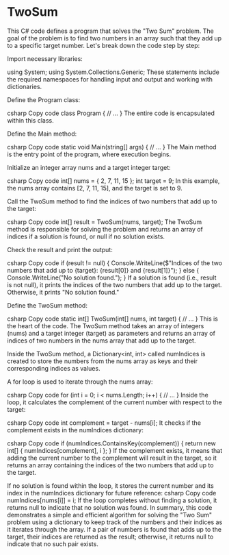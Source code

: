 # TwoSum

This C# code defines a program that solves the "Two Sum" problem. The goal of the problem is to find two numbers in an array such that they add up to a specific target number. Let's break down the code step by step:

Import necessary libraries:

using System;
using System.Collections.Generic;
These statements include the required namespaces for handling input and output and working with dictionaries.

Define the Program class:

csharp
Copy code
class Program
{
    // ...
}
The entire code is encapsulated within this class.

Define the Main method:

csharp
Copy code
static void Main(string[] args)
{
    // ...
}
The Main method is the entry point of the program, where execution begins.

Initialize an integer array nums and a target integer target:

csharp
Copy code
int[] nums = { 2, 7, 11, 15 };
int target = 9;
In this example, the nums array contains [2, 7, 11, 15], and the target is set to 9.

Call the TwoSum method to find the indices of two numbers that add up to the target:

csharp
Copy code
int[] result = TwoSum(nums, target);
The TwoSum method is responsible for solving the problem and returns an array of indices if a solution is found, or null if no solution exists.

Check the result and print the output:

csharp
Copy code
if (result != null)
{
    Console.WriteLine($"Indices of the two numbers that add up to {target}: {result[0]} and {result[1]}");
}
else
{
    Console.WriteLine("No solution found.");
}
If a solution is found (i.e., result is not null), it prints the indices of the two numbers that add up to the target. Otherwise, it prints "No solution found."

Define the TwoSum method:

csharp
Copy code
static int[] TwoSum(int[] nums, int target)
{
    // ...
}
This is the heart of the code. The TwoSum method takes an array of integers (nums) and a target integer (target) as parameters and returns an array of indices of two numbers in the nums array that add up to the target.

Inside the TwoSum method, a Dictionary<int, int> called numIndices is created to store the numbers from the nums array as keys and their corresponding indices as values.

A for loop is used to iterate through the nums array:

csharp
Copy code
for (int i = 0; i < nums.Length; i++)
{
    // ...
}
Inside the loop, it calculates the complement of the current number with respect to the target:

csharp
Copy code
int complement = target - nums[i];
It checks if the complement exists in the numIndices dictionary:

csharp
Copy code
if (numIndices.ContainsKey(complement))
{
    return new int[] { numIndices[complement], i };
}
If the complement exists, it means that adding the current number to the complement will result in the target, so it returns an array containing the indices of the two numbers that add up to the target.

If no solution is found within the loop, it stores the current number and its index in the numIndices dictionary for future reference:
csharp
Copy code
numIndices[nums[i]] = i;
If the loop completes without finding a solution, it returns null to indicate that no solution was found.
In summary, this code demonstrates a simple and efficient algorithm for solving the "Two Sum" problem using a dictionary to keep track of the numbers and their indices as it iterates through the array. If a pair of numbers is found that adds up to the target, their indices are returned as the result; otherwise, it returns null to indicate that no such pair exists.





